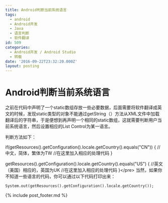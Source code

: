 ```yaml
---
title: Android判断当前系统语言
tags:
  - android
  - Android开发
  - Java
  - 语言判断
  - 软件翻译
id: 509
categories:
  - Android开发 / Android Studio
  - 转载
date: '2016-09-22T23:32:20.000Z'
layout: posting
---
```


# Android判断当前系统语言

之前在代码中声明了一个static数组存放一些必要数据，后面需要将软件翻译成英文的时候，发现static类型的对象不能通过getString（）方法从XML文件中加载翻译后的字符串，于是便想到再声明一个相同的static数组，这就需要判断用户当前系统语言，然后设置相应的List Control为某一语言。

判断方法如下：

if\(getResources\(\).getConfiguration\(\).locale.getCountry\(\).equals\("CN"\)\) { //中文，简体，繁体为TW //在这里加入相应的处理代码 }

getResources\(\).getConfiguration\(\).locale.getCountry\(\).equals\("US"\) { //英文（美国）相应的，英国为UK //在这里加入相应的处理代码 }&lt;/pre&gt; 当然，如果你不知道一些语言的代码，你可以通过以下代码打印出来：

```
System.out(getResources().getConfiguration().locale.getCountry());
```



{% include post_footer.md %}